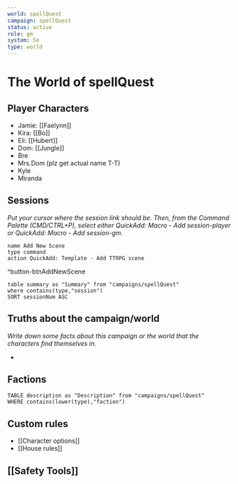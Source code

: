 ```yaml
---
world: spellQuest
campaign: spellQuest
status: active
role: gm
system: 5e
type: world
---
```

# The World of spellQuest

## Player Characters

- Jamie: [[Faelynn]]
- Kira: [[Bo]]
- Eli: [[Hubert]]
- Dom: [[Jungle]]
- Bre
- Mrs.Dom (plz get actual name T-T)
- Kyle
- Miranda

## Sessions

*Put your cursor where the session link should be. Then, from the Command Palette (CMD/CTRL+P), select either QuickAdd: Macro - Add session-player or QuickAdd: Macro - Add session-gm*.
```button
name Add New Scene
type command
action QuickAdd: Template - Add TTRPG scene
```
^button-btnAddNewScene


```dataview
table summary as "Summary" from "campaigns/spellQuest"
where contains(type,"session")
SORT sessionNum ASC
```


## Truths about the campaign/world

*Write down some facts about this campaign or the world that the characters find themselves in.*

- 


## Factions

```dataview
TABLE description as "Description" from "campaigns/spellQuest"
WHERE contains(lower(type),"faction")
```

## Custom rules

- [[Character options]]
- [[House rules]]

## [[Safety Tools]]